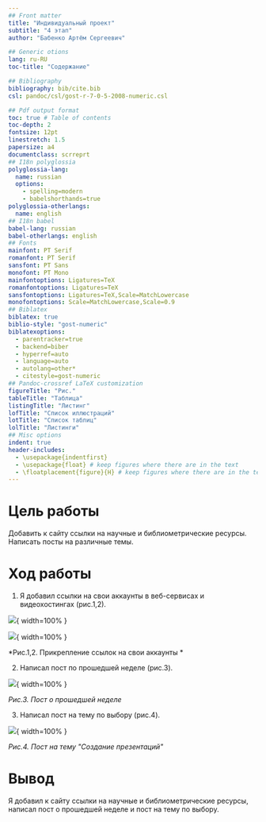 ```yaml
---
## Front matter
title: "Индивидуальный проект"
subtitle: "4 этап"
author: "Бабенко Артём Сергеевич"

## Generic otions
lang: ru-RU
toc-title: "Содержание"

## Bibliography
bibliography: bib/cite.bib
csl: pandoc/csl/gost-r-7-0-5-2008-numeric.csl

## Pdf output format
toc: true # Table of contents
toc-depth: 2
fontsize: 12pt
linestretch: 1.5
papersize: a4
documentclass: scrreprt
## I18n polyglossia
polyglossia-lang:
  name: russian
  options:
	- spelling=modern
	- babelshorthands=true
polyglossia-otherlangs:
  name: english
## I18n babel
babel-lang: russian
babel-otherlangs: english
## Fonts
mainfont: PT Serif
romanfont: PT Serif
sansfont: PT Sans
monofont: PT Mono
mainfontoptions: Ligatures=TeX
romanfontoptions: Ligatures=TeX
sansfontoptions: Ligatures=TeX,Scale=MatchLowercase
monofontoptions: Scale=MatchLowercase,Scale=0.9
## Biblatex
biblatex: true
biblio-style: "gost-numeric"
biblatexoptions:
  - parentracker=true
  - backend=biber
  - hyperref=auto
  - language=auto
  - autolang=other*
  - citestyle=gost-numeric
## Pandoc-crossref LaTeX customization
figureTitle: "Рис."
tableTitle: "Таблица"
listingTitle: "Листинг"
lofTitle: "Список иллюстраций"
lotTitle: "Список таблиц"
lolTitle: "Листинги"
## Misc options
indent: true
header-includes:
  - \usepackage{indentfirst}
  - \usepackage{float} # keep figures where there are in the text
  - \floatplacement{figure}{H} # keep figures where there are in the text
---
```


# Цель работы

Добавить к сайту ссылки на научные и библиометрические ресурсы. Написать посты на различные темы.

# Ход работы

1. Я добавил ссылки на свои аккаунты в веб-сервисах и видеохостингах (рис.1,2).

![](image/2022-05-21%20(1).png){ width=100% }

![](image/2022-05-21%20(3).png){ width=100% }

*Рис.1,2. Прикрепление ссылок на свои аккаунты *

2. Написал пост по прошедшей неделе (рис.3).

![](image/2022-05-21%20(5).png){ width=100% }

*Рис.3. Пост о прошедшей неделе*

3. Написал пост на тему по выбору (рис.4).

![](image/2022-05-21%20(6).png){ width=100% }

*Рис.4. Пост на тему "Создание презентаций"*

# Вывод

Я добавил к сайту ссылки на научные и библиометрические ресурсы, написал пост о прошедшей неделе и пост на тему по выбору.
